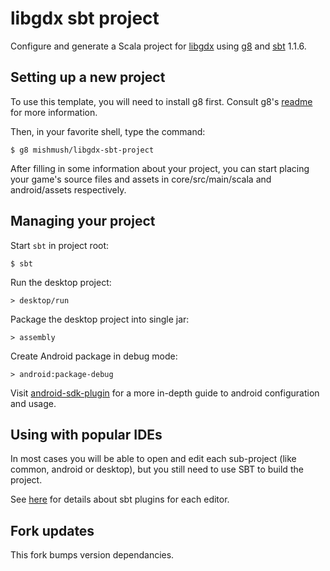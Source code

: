 # libgdx sbt project

Configure and generate a Scala project for [libgdx](http://libgdx.badlogicgames.com/) using [g8](http://github.com/n8han/giter8) and [sbt](http://www.scala-sbt.org/) 1.1.6.

## Setting up a new project

To use this template, you will need to install g8 first.
Consult g8's [readme](http://github.com/n8han/giter8#readme) for more information.

Then, in your favorite shell, type the command:

    $ g8 mishmush/libgdx-sbt-project

After filling in some information about your project, you can start placing your game's source files and assets in core/src/main/scala and android/assets respectively.

## Managing your project

Start `sbt` in project root:

    $ sbt

Run the desktop project:

    > desktop/run

Package the desktop project into single jar:

    > assembly

Create Android package in debug mode:
  
    > android:package-debug

Visit [android-sdk-plugin](https://github.com/pfn/android-sdk-plugin) for a more in-depth guide to android configuration and usage.

## Using with popular IDEs

In most cases you will be able to open and edit each sub-project (like common, android or desktop), but you still need to use SBT to build the project.

See [here](https://github.com/ajhager/libgdx-sbt-project.g8/wiki/IDE-Plugins) for details about sbt plugins for each editor.

## Fork updates
This fork bumps version dependancies.
